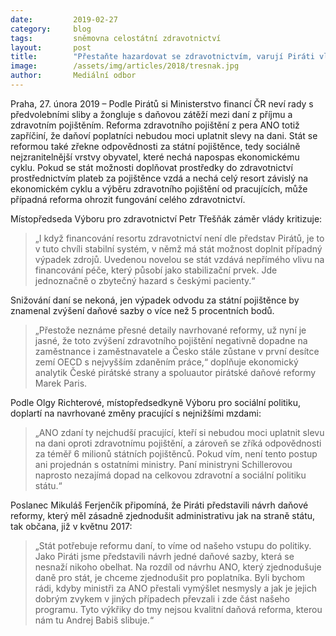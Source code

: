 ```yaml
---
date:         2019-02-27
category:     blog
tags:         sněmovna celostátní zdravotnictví
layout:       post
title:        "Přestaňte hazardovat se zdravotnictvím, varují Piráti vládu"
image:        /assets/img/articles/2018/tresnak.jpg
author:       Mediální odbor
---
```


Praha, 27. února 2019 – Podle Pirátů si Ministerstvo financí ČR neví rady s předvolebními sliby a žongluje s daňovou zátěží mezi daní z příjmu a zdravotním pojištěním. Reforma zdravotního pojištění z pera ANO totiž zapříčiní, že daňoví poplatníci nebudou moci uplatnit slevy na dani. Stát se reformou také zřekne odpovědnosti za státní pojištěnce, tedy sociálně nejzranitelnější vrstvy obyvatel, které nechá napospas ekonomickému cyklu. Pokud se stát možnosti doplňovat prostředky do zdravotnictví prostřednictvím plateb za pojištěnce vzdá a nechá celý resort závislý na ekonomickém cyklu a výběru zdravotního pojištění od pracujících, může případná reforma ohrozit fungování celého zdravotnictví.

Místopředseda Výboru pro zdravotnictví Petr Třešňák záměr vlády kritizuje:
> „I když financování resortu zdravotnictví není dle představ Pirátů, je to v tuto chvíli stabilní systém, v němž má stát možnost doplnit případný výpadek zdrojů. Uvedenou novelou se stát vzdává nepřímého vlivu na financování péče, který působí jako stabilizační prvek. Jde jednoznačně o zbytečný hazard s českými pacienty.“

Snižování daní se nekoná, jen výpadek odvodu za státní pojištěnce by znamenal zvýšení daňové sazby o více než 5 procentních bodů. 

> „Přestože neznáme přesné detaily navrhované reformy, už nyní je jasné, že toto zvýšení zdravotního pojištění negativně dopadne na zaměstnance i zaměstnavatele a Česko stále zůstane v první desítce zemí OECD s nejvyšším zdaněním práce,“ doplňuje ekonomický analytik České pirátské strany a spoluautor pirátské daňové reformy Marek Paris.

Podle Olgy Richterové, místopředsedkyně Výboru pro sociální politiku, doplartí na navrhované změny pracující s nejnižšími mzdami: 
> „ANO zdaní ty nejchudší pracující, kteří si nebudou moci uplatnit slevu na dani oproti zdravotnímu pojištění, a zároveň se zříká odpovědnosti za téměř 6 milionů státních pojištěnců. Pokud vím, není tento postup ani projednán s ostatními ministry. Paní ministryni Schillerovou naprosto nezajímá dopad na celkovou zdravotní a sociální politiku státu.“

Poslanec Mikuláš Ferjenčík připomíná, že Piráti představili návrh daňové reformy, který měl zásadně zjednodušit administrativu jak na straně státu, tak občana, již v květnu 2017: 
> „Stát potřebuje reformu daní, to víme od našeho vstupu do politiky. Jako Piráti jsme představili návrh jedné daňové sazby, která se nesnaží nikoho obelhat. Na rozdíl od návrhu ANO, který zjednodušuje daně pro stát, je chceme zjednodušit pro poplatníka. Byli bychom rádi, kdyby ministři za ANO přestali vymýšlet nesmysly a jak je jejich dobrým zvykem v jiných případech převzali i zde část našeho programu. Tyto výkřiky do tmy nejsou kvalitní daňová reforma, kterou nám tu Andrej Babiš slibuje.“
